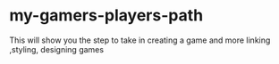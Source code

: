 # my-gamers-players-path
This will show you the step to take in creating a game and more linking ,styling, designing games
